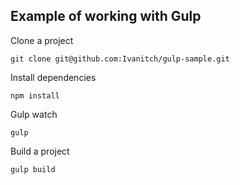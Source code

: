 Example of working with Gulp
-------
Clone a project
```
git clone git@github.com:Ivanitch/gulp-sample.git 
```
Install dependencies
```
npm install
```
Gulp watch
```
gulp
```
Build a project
```
gulp build
```